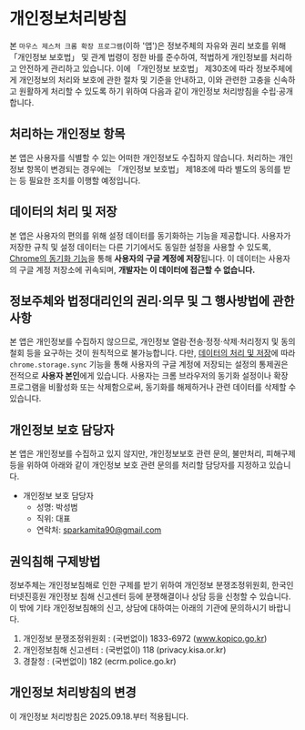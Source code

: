 # 개인정보처리방침

본 `마우스 제스처 크롬 확장 프로그램`(이하 '앱')은 정보주체의 자유와 권리 보호를 위해 「개인정보 보호법」 및 관계 법령이 정한 바를 준수하여, 적법하게 개인정보를 처리하고 안전하게 관리하고 있습니다.
이에 「개인정보 보호법」 제30조에 따라 정보주체에게 개인정보의 처리와 보호에 관한 절차 및 기준을 안내하고, 이와 관련한 고충을 신속하고 원활하게 처리할 수 있도록 하기 위하여 다음과 같이 개인정보 처리방침을 수립·공개합니다.

## 처리하는 개인정보 항목
본 앱은 사용자를 식별할 수 있는 어떠한 개인정보도 수집하지 않습니다.
처리하는 개인정보 항목이 변경되는 경우에는 「개인정보 보호법」 제18조에 따라 별도의 동의를 받는 등 필요한 조치를 이행할 예정입니다. 

## 데이터의 처리 및 저장
본 앱은 사용자의 편의를 위해 설정 데이터를 동기화하는 기능을 제공합니다.
사용자가 저장한 규칙 및 설정 데이터는 다른 기기에서도 동일한 설정을 사용할 수 있도록, [Chrome의 동기화 기능](https://developer.chrome.com/docs/extensions/reference/api/storage)을 통해 **사용자의 구글 계정에 저장**됩니다.
이 데이터는 사용자의 구글 계정 저장소에 귀속되며, **개발자는 이 데이터에 접근할 수 없습니다.**

## 정보주체와 법정대리인의 권리·의무 및 그 행사방법에 관한 사항
본 앱은 개인정보를 수집하지 않으므로, 개인정보 열람·전송·정정·삭제·처리정지 및 동의 철회 등을 요구하는 것이 원칙적으로 불가능합니다.
다만, [데이터의 처리 및 저장](#데이터의-처리-및-저장)에 따라 `chrome.storage.sync` 기능을 통해 사용자의 구글 계정에 저장되는 설정의 통제권은 전적으로 **사용자 본인**에게 있습니다.
사용자는 크롬 브라우저의 동기화 설정이나 확장 프로그램을 비활성화 또는 삭제함으로써, 동기화를 해제하거나 관련 데이터를 삭제할 수 있습니다.

## 개인정보 보호 담당자
본 앱은 개인정보를 수집하고 있지 않지만, 개인정보보호 관련 문의, 불만처리, 피해구제 등을 위하여 아래와 같이 개인정보 보호 관련 문의를 처리할 담당자를 지정하고 있습니다.

* 개인정보 보호 담당자
    - 성명: 박성범
    - 직위: 대표
    - 연락처: sparkamita90@gmail.com

## 권익침해 구제방법
정보주체는 개인정보침해로 인한 구제를 받기 위하여 개인정보 분쟁조정위원회, 한국인터넷진흥원 개인정보 침해 신고센터 등에 분쟁해결이나 상담 등을 신청할 수 있습니다. 이 밖에 기타 개인정보침해의 신고, 상담에 대하여는 아래의 기관에 문의하시기 바랍니다.

1. 개인정보 분쟁조정위원회 : (국번없이) 1833-6972 (www.kopico.go.kr)
1. 개인정보침해 신고센터 : (국번없이) 118 (privacy.kisa.or.kr)
1. 경찰청 : (국번없이) 182 (ecrm.police.go.kr) 

## 개인정보 처리방침의 변경
이 개인정보 처리방침은 2025.09.18.부터 적용됩니다.
